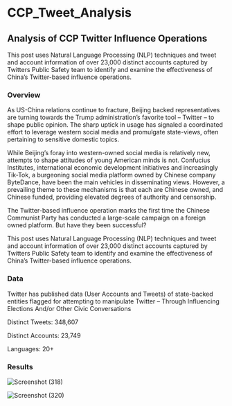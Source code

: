 # CCP_Tweet_Analysis
Analysis of CCP Twitter Influence Operations
---

This post uses Natural Language Processing (NLP) techniques and tweet and account information of over 23,000 distinct accounts captured by Twitters Public Safety team to identify and examine the effectiveness of China’s Twitter-based influence operations.

### Overview

As US-China relations continue to fracture, Beijing backed representatives are turning towards the Trump administration’s favorite tool – Twitter – to shape public opinion.   The sharp uptick in usage has signaled a coordinated effort to leverage western social media and promulgate state-views, often pertaining to sensitive domestic topics.  

While Beijing’s foray into western-owned social media is relatively new, attempts to shape attitudes of young American minds is not.  Confucius Institutes, international economic development initiatives and increasingly Tik-Tok, a burgeoning social media platform owned by Chinese company ByteDance, have been the main vehicles in disseminating views.  However, a prevailing theme to these mechanisms is that each are Chinese owned, and Chinese funded, providing elevated degrees of authority and censorship.  

The Twitter-based influence operation marks the first time the Chinese Communist Party has conducted a large-scale campaign on a foreign owned platform.  But have they been successful?

This post uses Natural Language Processing (NLP) techniques and tweet and account information of over 23,000 distinct accounts captured by Twitters Public Safety team to identify and examine the effectiveness of China’s Twitter-based influence operations.  

### Data

Twitter has published data (User Accounts and Tweets) of state-backed entities flagged for attempting to manipulate Twitter – Through Influencing Elections And/or Other Civic Conversations​

Distinct Tweets: 348,607

Distinct Accounts: 23,749 

Languages: 20+



### Results

![Screenshot (318)](https://user-images.githubusercontent.com/54378394/99929089-124e2980-2d09-11eb-9574-8ddb2b6f4432.png)

![Screenshot (320)](https://user-images.githubusercontent.com/54378394/99929230-afa95d80-2d09-11eb-8c1e-58e8a20eb3e0.png)

